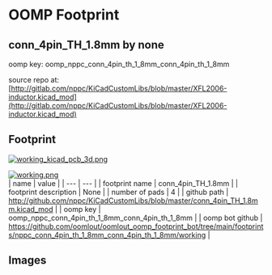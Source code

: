 # OOMP Footprint  
## conn_4pin_TH_1.8mm  by none  
  
oomp key: oomp_nppc_conn_4pin_th_1_8mm_conn_4pin_th_1_8mm  
  
source repo at: [http://gitlab.com/nppc/KiCadCustomLibs/blob/master/XFL2006-inductor.kicad_mod](http://gitlab.com/nppc/KiCadCustomLibs/blob/master/XFL2006-inductor.kicad_mod)  
## Footprint  
  
[![working_kicad_pcb_3d.png](working_kicad_pcb_3d_600.png)](working_kicad_pcb_3d.png)  
  
[![working.png](working_600.png)](working.png)  
| name | value | 
| --- | --- | 
| footprint name | conn_4pin_TH_1.8mm | 
| footprint description | None | 
| number of pads | 4 | 
| github path | http://github.com/nppc/KiCadCustomLibs/blob/master/conn_4pin_TH_1.8mm.kicad_mod | 
| oomp key | oomp_nppc_conn_4pin_th_1_8mm_conn_4pin_th_1_8mm | 
| oomp bot github | https://github.com/oomlout/oomlout_oomp_footprint_bot/tree/main/footprints/nppc_conn_4pin_th_1_8mm_conn_4pin_th_1_8mm/working | 
## Images  
